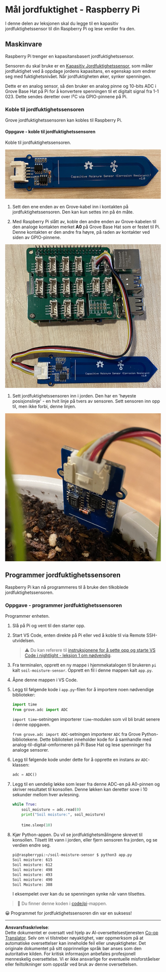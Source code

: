 <!--
CO_OP_TRANSLATOR_METADATA:
{
  "original_hash": "9d4d00a47d5d0f3e6ce42c0d1020064a",
  "translation_date": "2025-08-27T22:22:26+00:00",
  "source_file": "2-farm/lessons/2-detect-soil-moisture/pi-soil-moisture.md",
  "language_code": "no"
}
-->
# Mål jordfuktighet - Raspberry Pi

I denne delen av leksjonen skal du legge til en kapasitiv jordfuktighetssensor til din Raspberry Pi og lese verdier fra den.

## Maskinvare

Raspberry Pi trenger en kapasitansbasert jordfuktighetssensor.

Sensoren du skal bruke er en [Kapasitiv Jordfuktighetssensor](https://www.seeedstudio.com/Grove-Capacitive-Moisture-Sensor-Corrosion-Resistant.html), som måler jordfuktighet ved å oppdage jordens kapasitans, en egenskap som endrer seg med fuktighetsnivået. Når jordfuktigheten øker, synker spenningen.

Dette er en analog sensor, så den bruker en analog pinne og 10-bits ADC i Grove Base Hat på Pi for å konvertere spenningen til et digitalt signal fra 1-1 023. Dette sendes deretter over I²C via GPIO-pinnene på Pi.

### Koble til jordfuktighetssensoren

Grove jordfuktighetssensoren kan kobles til Raspberry Pi.

#### Oppgave - koble til jordfuktighetssensoren

Koble til jordfuktighetssensoren.

![En Grove jordfuktighetssensor](../../../../../translated_images/grove-capacitive-soil-moisture-sensor.e7f0776cce30e78be5cc5a07839385fd6718857f31b5bf5ad3d0c73c83b2f0ef.no.png)

1. Sett den ene enden av en Grove-kabel inn i kontakten på jordfuktighetssensoren. Den kan kun settes inn på én måte.

1. Med Raspberry Pi slått av, koble den andre enden av Grove-kabelen til den analoge kontakten merket **A0** på Grove Base Hat som er festet til Pi. Denne kontakten er den andre fra høyre, på raden av kontakter ved siden av GPIO-pinnene.

![Grove jordfuktighetssensor koblet til A0-kontakten](../../../../../translated_images/pi-soil-moisture-sensor.fdd7eb2393792cf6739cacf1985d9f55beda16d372f30d0b5a51d586f978a870.no.png)

1. Sett jordfuktighetssensoren inn i jorden. Den har en 'høyeste posisjonslinje' - en hvit linje på tvers av sensoren. Sett sensoren inn opp til, men ikke forbi, denne linjen.

![Grove jordfuktighetssensor i jord](../../../../../translated_images/soil-moisture-sensor-in-soil.bfad91002bda5e960f8c51ee64b02ee59b32c8c717e3515a2c945f33e614e403.no.png)

## Programmer jordfuktighetssensoren

Raspberry Pi kan nå programmeres til å bruke den tilkoblede jordfuktighetssensoren.

### Oppgave - programmer jordfuktighetssensoren

Programmer enheten.

1. Slå på Pi og vent til den starter opp.

1. Start VS Code, enten direkte på Pi eller ved å koble til via Remote SSH-utvidelsen.

    > ⚠️ Du kan referere til [instruksjonene for å sette opp og starte VS Code i nightlight - leksjon 1 om nødvendig](../../../1-getting-started/lessons/1-introduction-to-iot/pi.md).

1. Fra terminalen, opprett en ny mappe i hjemmekatalogen til brukeren `pi` kalt `soil-moisture-sensor`. Opprett en fil i denne mappen kalt `app.py`.

1. Åpne denne mappen i VS Code.

1. Legg til følgende kode i `app.py`-filen for å importere noen nødvendige biblioteker:

    ```python
    import time
    from grove.adc import ADC
    ```

    `import time`-setningen importerer `time`-modulen som vil bli brukt senere i denne oppgaven.

    `from grove.adc import ADC`-setningen importerer `ADC` fra Grove Python-bibliotekene. Dette biblioteket inneholder kode for å samhandle med analog-til-digital-omformeren på Pi Base Hat og lese spenninger fra analoge sensorer.

1. Legg til følgende kode under dette for å opprette en instans av `ADC`-klassen:

    ```python
    adc = ADC()
    ```

1. Legg til en uendelig løkke som leser fra denne ADC-en på A0-pinnen og skriver resultatet til konsollen. Denne løkken kan deretter sove i 10 sekunder mellom hver avlesning.

    ```python
    while True:
        soil_moisture = adc.read(0)
        print("Soil moisture:", soil_moisture)

        time.sleep(10)
    ```

1. Kjør Python-appen. Du vil se jordfuktighetsmålingene skrevet til konsollen. Tilsett litt vann i jorden, eller fjern sensoren fra jorden, og se verdien endre seg.

    ```output
    pi@raspberrypi:~/soil-moisture-sensor $ python3 app.py 
    Soil moisture: 615
    Soil moisture: 612
    Soil moisture: 498
    Soil moisture: 493
    Soil moisture: 490
    Soil Moisture: 388
    ```

    I eksempelet over kan du se spenningen synke når vann tilsettes.

> 💁 Du finner denne koden i [code/pi](../../../../../2-farm/lessons/2-detect-soil-moisture/code/pi)-mappen.

😀 Programmet for jordfuktighetssensoren din var en suksess!

---

**Ansvarsfraskrivelse**:  
Dette dokumentet er oversatt ved hjelp av AI-oversettelsestjenesten [Co-op Translator](https://github.com/Azure/co-op-translator). Selv om vi tilstreber nøyaktighet, vær oppmerksom på at automatiske oversettelser kan inneholde feil eller unøyaktigheter. Det originale dokumentet på sitt opprinnelige språk bør anses som den autoritative kilden. For kritisk informasjon anbefales profesjonell menneskelig oversettelse. Vi er ikke ansvarlige for eventuelle misforståelser eller feiltolkninger som oppstår ved bruk av denne oversettelsen.